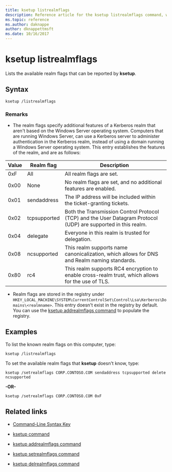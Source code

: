 ```yaml
---
title: ksetup listrealmflags
description: Reference article for the ksetup listrealmflags command, which lists the available realm flags that can be reported by ksetup.
ms.topic: reference
ms.author: daknappe
author: dknappettmsft
ms.date: 10/16/2017
---
```


# ksetup listrealmflags

Lists the available realm flags that can be reported by **ksetup**.

## Syntax

```
ksetup /listrealmflags
```

### Remarks

- The realm flags specify additional features of a Kerberos realm that aren't based on the Windows Server operating system. Computers that are running Windows Server, can use a Kerberos server to administer authentication in the Kerberos realm, instead of using a domain running a Windows Server operating system. This entry establishes the features of the realm, and are as follows:

| Value | Realm flag | Description |
| ----- | ---------- | ----------- |
| 0xF | All | All realm flags are set. |
| 0x00 | None | No realm flags are set, and no additional features are enabled. |
| 0x01 | sendaddress | The IP address will be included within the ticket-granting tickets. |
| 0x02 | tcpsupported | Both the Transmission Control Protocol (TCP) and the User Datagram Protocol (UDP) are supported in this realm. |
| 0x04 | delegate | Everyone in this realm is trusted for delegation. |
| 0x08 | ncsupported | This realm supports name canonicalization, which allows for DNS and Realm naming standards. |
| 0x80 | rc4 | This realm supports RC4 encryption to enable cross-realm trust, which allows for the use of TLS. |

- Realm flags are stored in the registry under `HKEY_LOCAL_MACHINE\SYSTEM\CurrentControlSet\Control\Lsa\Kerberos\Domains\<realmname>`. This entry doesn't exist in the registry by default. You can use the [ksetup addrealmflags command](ksetup-addrealmflags.md) to populate the registry.

## Examples

To list the known realm flags on this computer, type:

```
ksetup /listrealmflags
```

To set the available realm flags that **ksetup** doesn't know, type:

```
ksetup /setrealmflags CORP.CONTOSO.COM sendaddress tcpsupported delete ncsupported
```

**-OR-**

```
ksetup /setrealmflags CORP.CONTOSO.COM 0xF
```

## Related links

- [Command-Line Syntax Key](command-line-syntax-key.md)

- [ksetup command](ksetup.md)

- [ksetup addrealmflags command](ksetup-addrealmflags.md)

- [ksetup setrealmflags command](ksetup-setrealmflags.md)

- [ksetup delrealmflags command](ksetup-delrealmflags.md)
